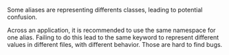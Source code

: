 Some aliases are representing differents classes, leading to potential confusion. 

Across an application, it is recommended to use the same namespace for one alias. Failing to do this lead to the same keyword to represent different values in different files, with different behavior. Those are hard to find bugs. 

<?php

namespace A {
    use d\d; // aka D
}

// Those are usually in different files, rather than just different namespaces.

namespace B {
    use b\c as D; // also D. This could be named something else
}

?>
